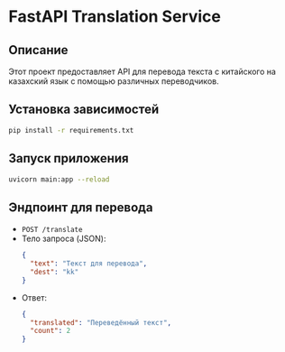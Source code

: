 # FastAPI Translation Service

## Описание
Этот проект предоставляет API для перевода текста с китайского на казахский язык с помощью различных переводчиков.

## Установка зависимостей

```bash
pip install -r requirements.txt
```

## Запуск приложения

```bash
uvicorn main:app --reload
```

## Эндпоинт для перевода

- `POST /translate`
- Тело запроса (JSON):
  ```json
  {
    "text": "Текст для перевода",
    "dest": "kk"
  }
  ```
- Ответ:
  ```json
  {
    "translated": "Переведённый текст",
    "count": 2
  }
  ```